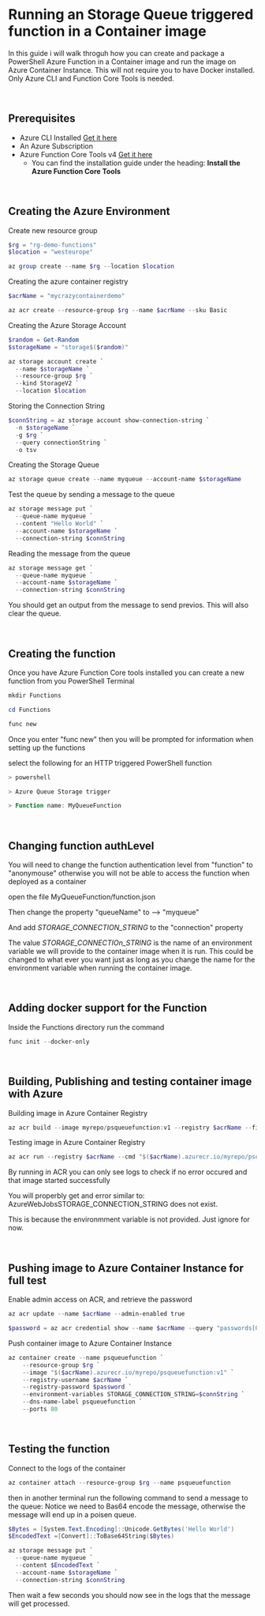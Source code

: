 # Running an Storage Queue triggered function in a Container image

In this guide i will walk throguh how you can create and package a PowerShell Azure Function
in a Container image and run the image on Azure Container Instance. This will not require you
to have Docker installed. Only Azure CLI and Function Core Tools is needed.

</br>

## Prerequisites

- Azure CLI Installed [Get it here](https://learn.microsoft.com/en-us/cli/azure/install-azure-cli)
- An Azure Subscription
- Azure Function Core Tools v4 [Get it here](https://learn.microsoft.com/en-us/azure/azure-functions/functions-run-local?tabs=v4%2Cwindows%2Ccsharp%2Cportal%2Cbash)
  - You can find the installation guide under the heading: **Install the Azure Function Core Tools**

</br>

## Creating the Azure Environment

Create new resource group

```powershell
$rg = "rg-demo-functions"
$location = "westeurope"

az group create --name $rg --location $location
```

Creating the azure container registry

```powershell
$acrName = "mycrazycontainerdemo"

az acr create --resource-group $rg --name $acrName --sku Basic
```

Creating the Azure Storage Account

```powershell
$random = Get-Random
$storageName = "storage$($random)"

az storage account create `
  --name $storageName `
  --resource-group $rg `
  --kind StorageV2 `
  --location $location 
```

Storing the Connection String

```powershell
$connString = az storage account show-connection-string `
  -n $storageName `
  -g $rg `
  --query connectionString `
  -o tsv
```

Creating the Storage Queue

```powershell
az storage queue create --name myqueue --account-name $storageName
```

Test the queue by sending a message to the queue

```powershell
az storage message put `
  --queue-name myqueue `
  --content "Hello World" `
  --account-name $storageName `
  --connection-string $connString
```

Reading the message from the queue

```powershell
az storage message get `
  --queue-name myqueue `
  --account-name $storageName `
  --connection-string $connString
```
You should get an output from the message to send previos. This will also clear the queue.

</br>

## Creating the function

Once you have Azure Function Core tools installed you can create a new function from you PowerShell Terminal

```powershell
mkdir Functions

cd Functions

func new
```

Once you enter "func new" then you will be prompted for information when setting up the functions

select the following for an HTTP triggered PowerShell function

```powershell
> powershell

> Azure Queue Storage trigger

> Function name: MyQueueFunction
```

</br>

## Changing function authLevel

You will need to change the function authentication level from "function" to "anonymouse" otherwise you will not be able to access the function when deployed as a container

open the file MyQueueFunction/function.json

Then change the property "queueName" to --> "myqueue"

And add *STORAGE_CONNECTION_STRING* to the "connection" property

The value _STORAGE_CONNECTIOn_STRING_ is the name of an environment variable we will provide to the container image when it is run. This could be changed to what ever you want just as long as you change the name for the environment variable when running the container image.

</br>


## Adding docker support for the Function

Inside the Functions directory run the command

```powershell
func init --docker-only
```

</br>

## Building, Publishing and testing container image with Azure

Building image in Azure Container Registry

```powershell
az acr build --image myrepo/psqueuefunction:v1 --registry $acrName --file Dockerfile .
```

Testing image in Azure Container Registry

```powershell
az acr run --registry $acrName --cmd "$($acrName).azurecr.io/myrepo/psqueuefunction:v1" /dev/null
``` 

By running in ACR you can only see logs to check if no error occured and that image started successfully

You will properbly get and error similar to: AzureWebJobsSTORAGE_CONNECTION_STRING does not exist.

This is because the environmment variable is not provided. Just ignore for now.

</br>

## Pushing image to Azure Container Instance for full test

Enable admin access on ACR, and retrieve the password

```powershell
az acr update --name $acrName --admin-enabled true

$password = az acr credential show --name $acrName --query "passwords[0].value"-o tsv
```

Push container image to Azure Container Instance

```powershell
az container create --name psqueuefunction `
    --resource-group $rg `
    --image "$($acrName).azurecr.io/myrepo/psqueuefunction:v1" `
    --registry-username $acrName `
    --registry-password $password `
    --environment-variables STORAGE_CONNECTION_STRING=$connString `
    --dns-name-label psqueuefunction `
    --ports 80
```

</br>

## Testing the function

Connect to the logs of the container

```powershell
az container attach --resource-group $rg --name psqueuefunction
```

then in another terminal run the following command to send a message to the queue:
Notice we need to Bas64 encode the message, otherwise the message will end up in a poisen queue.

```powershell
$Bytes = [System.Text.Encoding]::Unicode.GetBytes('Hello World')
$EncodedText =[Convert]::ToBase64String($Bytes)

az storage message put `
  --queue-name myqueue `
  --content $EncodedText `
  --account-name $storageName `
  --connection-string $connString
```

Then wait a few seconds you should now see in the logs that the message will get processed.

